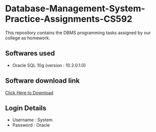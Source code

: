 # Database-Management-System-Practice-Assignments-CS592
This repository contains the DBMS programming tasks assigned by our college as homework.
## Softwares used
- Oracle SQL 10g (version : 10.2.0.1.0)

## Software download link
[Click Here to Download](https://goo.gl/EiVxCJ)

## Login Details
- Username : System
- Password : Oracle
